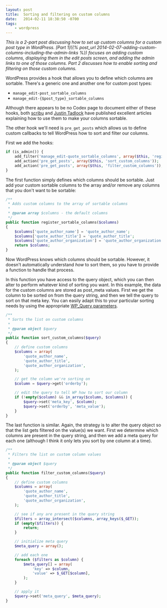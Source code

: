 ```yaml
---
layout: post
title:  Sorting and filtering on custom columns
date:   2014-02-11 18:38:50 -0700
tags:
    - wordpress
---
```


*This is a 2-part post discussing how to set up custom columns for a custom post type in WordPress. [Part 1]({% post_url 2014-02-07-adding-custom-columns-including-the-admin-links %}) focuses on adding custom columns, displaying them in the edit posts screen, and adding the admin links to one of those columns. Part 2 discusses how to enable sorting and filtering on those custom columns.*

WordPress provides a hook that allows you to define which columns are sortable. There's a generic one and another one for custom post types:

* `manage_edit-post_sortable_columns`
* `manage_edit-{$post_type}_sortable_columns`

Although there appears to be no Codex page to document either of these hooks, both <a href="http://scribu.net/wordpress/custom-sortable-columns.html" target="_blank">scribu</a> and <a href="http://justintadlock.com/archives/2011/06/27/custom-columns-for-custom-post-types" target="_blank">Justin Tadlock</a> have published excellent articles explaining how to use them to make your columns sortable.

The other hook we'll need is `pre_get_posts` which allows us to define custom callbacks to tell WordPress how to sort and filter our columns.

First we add the hooks:

```php
if (is_admin()) {
    add_filter('manage_edit-quote_sortable_columns', array($this, 'register_sortable_columns'));
    add_action('pre_get_posts', array($this, 'sort_custom_columns'));
    add_action('pre_get_posts', array($this, 'filter_custom_columns'));
}
```

The first function simply defines which columns should be sortable. Just add your custom sortable columns to the array and/or remove any columns that you don't want to be sortable:

```php
/**
 * Adds custom columns to the array of sortable columns
 *
 * @param array $columns - the default columns
 */
public function register_sortable_columns($columns)
{
    $columns['quote_author_name'] = 'quote_author_name';
    $columns['quote_author_title'] = 'quote_author_title';
    $columns['quote_author_organization'] = 'quote_author_organization';
    return $columns;
}
```

Now WordPress knows which columns should be sortable. However, it doesn't automatically understand *how* to sort them, so you have to provide a function to handle that process.

In this function you have access to the query object, which you can then alter to perform whatever kind of sorting you want. In this example, the data for the custom columns are stored as post_meta values. First we get the column to be sorted on from the query string, and then we tell the query to sort on that meta key. You can easily adapt this to your particular sorting needs by using the appropriate <a href="http://codex.wordpress.org/Class_Reference/WP_Query#Parameters" target="_blank">WP_Query parameters</a>.

```php
/**
 * Sorts the list on custom columns
 *
 * @param object $query
 */
public function sort_custom_columns($query)
{
    // define custom columns
    $columns = array(
        'quote_author_name',
        'quote_author_title',
        'quote_author_organization',
    );

    // get the column we're sorting on
    $column = $query->get('orderby');

    // edit the query to tell WP how to sort our column
    if (!empty($column) && in_array($column, $columns)) {
        $query->set('meta_key', $column);
        $query->set('orderby', 'meta_value');
    }
}
```

The last function is similar. Again, the strategy is to alter the query object so that the list gets filtered on the value(s) we want. First we determine which columns are present in the query string, and then we add a meta query for each one (although I think it only lets you sort by one column at a time).

```php
/**
 * Filters the list on custom column values
 *
 * @param object $query
 */
public function filter_custom_columns($query)
{
    // define custom columns
    $columns = array(
        'quote_author_name',
        'quote_author_title',
        'quote_author_organization',
    );

    // see if any are present in the query string
    $filters = array_intersect($columns, array_keys($_GET));
    if (empty($filters)) {
        return;
    }

    // initialize meta query
    $meta_query = array();

    // add each one
    foreach ($filters as $column) {
        $meta_query[] = array(
            'key' => $column,
            'value' => $_GET[$column],
        );
    }

    // apply it
    $query->set('meta_query', $meta_query);
}
```
